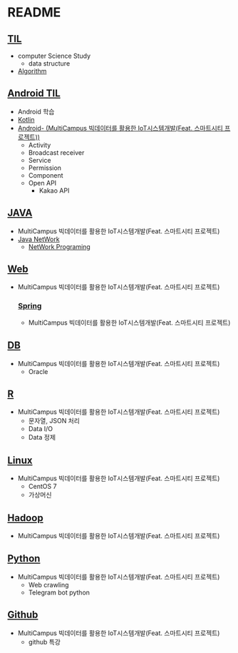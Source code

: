 # README

## [TIL](https://github.com/hyunho058/TIL/tree/master/TIL)

* computer Science Study
  * data structure
* [Algorithm](https://github.com/hyunho058/Algorithm)

## [Android TIL](https://github.com/hyunho058/TIL/tree/master/AndroidTIL)

* Android 학습
* [Kotlin](https://github.com/hyunho058/TIL/tree/master/kotlin)
* [Android- (MultiCampus 빅데이터를 활용한 IoT시스템개발(Feat. 스마트시티 프로젝트))](https://github.com/hyunho058/MC_TIL/tree/master/Android)
  * Activity
  * Broadcast receiver
  * Service
  * Permission
  * Component
  * Open API
    * Kakao API

## [JAVA](https://github.com/hyunho058/MC_TIL/tree/master/Java)

* MultiCampus 빅데이터를 활용한 IoT시스템개발(Feat. 스마트시티 프로젝트)
* [Java NetWork](https://github.com/hyunho058/TIL/tree/master/Network)
  * [NetWork Programing](https://github.com/hyunho058/JavaNetwork)

## [Web](https://github.com/hyunho058/TIL/tree/master/Web)

* MultiCampus 빅데이터를 활용한 IoT시스템개발(Feat. 스마트시티 프로젝트)

  ### [Spring](https://github.com/hyunho058/MC_TIL/tree/master/Spring)

  * MultiCampus 빅데이터를 활용한 IoT시스템개발(Feat. 스마트시티 프로젝트)

## [DB](https://github.com/hyunho058/TIL/tree/master/DB)

* MultiCampus 빅데이터를 활용한 IoT시스템개발(Feat. 스마트시티 프로젝트)
  * Oracle

## [R](https://github.com/hyunho058/MC_TIL/tree/master/R)

* MultiCampus 빅데이터를 활용한 IoT시스템개발(Feat. 스마트시티 프로젝트)
  * 문자열, JSON 처리
  * Data I/O
  * Data 정제

## [Linux](https://github.com/hyunho058/TIL/tree/master/Linux)

* MultiCampus 빅데이터를 활용한 IoT시스템개발(Feat. 스마트시티 프로젝트)
  * CentOS 7
  * 가상머신

## [Hadoop](https://github.com/hyunho058/MC_TIL/tree/master/Hadoop)

* MultiCampus 빅데이터를 활용한 IoT시스템개발(Feat. 스마트시티 프로젝트)

## [Python](https://github.com/hyunho058/MC_TIL/tree/master/python)

* MultiCampus 빅데이터를 활용한 IoT시스템개발(Feat. 스마트시티 프로젝트)
  * Web crawling
  * Telegram bot python

## [Github](https://github.com/hyunho058/TIL/tree/master/github)

* MultiCampus 빅데이터를 활용한 IoT시스템개발(Feat. 스마트시티 프로젝트)
  * github 특강















